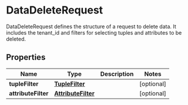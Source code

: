

# DataDeleteRequest

DataDeleteRequest defines the structure of a request to delete data. It includes the tenant_id and filters for selecting tuples and attributes to be deleted.

## Properties

| Name | Type | Description | Notes |
|------------ | ------------- | ------------- | -------------|
|**tupleFilter** | [**TupleFilter**](TupleFilter.md) |  |  [optional] |
|**attributeFilter** | [**AttributeFilter**](AttributeFilter.md) |  |  [optional] |



